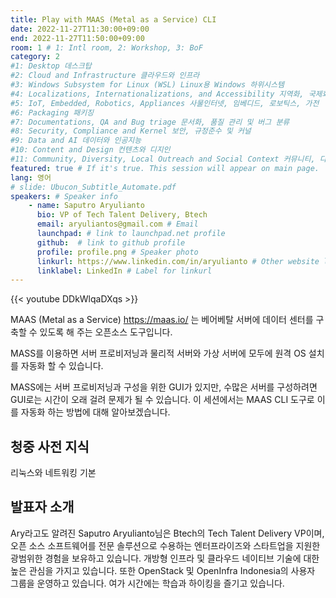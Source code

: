 ```yaml
---
title: Play with MAAS (Metal as a Service) CLI
date: 2022-11-27T11:30:00+09:00
end: 2022-11-27T11:50:00+09:00
room: 1 # 1: Intl room, 2: Workshop, 3: BoF
category: 2
#1: Desktop 데스크탑
#2: Cloud and Infrastructure 클라우드와 인프라
#3: Windows Subsystem for Linux (WSL) Linux용 Windows 하위시스템
#4: Localizations, Internationalizations, and Accessibility 지역화, 국제화 및 접근성
#5: IoT, Embedded, Robotics, Appliances 사물인터넷, 임베디드, 로보틱스, 가전
#6: Packaging 패키징
#7: Documentations, QA and Bug triage 문서화, 품질 관리 및 버그 분류
#8: Security, Compliance and Kernel 보안, 규정준수 및 커널
#9: Data and AI 데이터와 인공지능
#10: Content and Design 컨텐츠와 디지인
#11: Community, Diversity, Local Outreach and Social Context 커뮤니티, 다양성, 지역 사회 협력과 사회적 관점
featured: true # If it's true. This session will appear on main page.
lang: 영어
# slide: Ubucon_Subtitle_Automate.pdf
speakers: # Speaker info
    - name: Saputro Aryulianto
      bio: VP of Tech Talent Delivery, Btech
      email: aryuliantos@gmail.com # Email
      launchpad: # link to launchpad.net profile
      github:  # link to github profile
      profile: profile.png # Speaker photo
      linkurl: https://www.linkedin.com/in/aryulianto # Other website link url
      linklabel: LinkedIn # Label for linkurl
---
```


{{< youtube DDkWlqaDXqs >}}

MAAS (Metal as a Service) https://maas.io/ 는 베어베탈 서버에 데이터 센터를 구축할 수 있도록 해 주는 오픈소스 도구입니다.

MASS를 이용하면 서버 프로비저닝과 물리적 서버와 가상 서버에 모두에 원격 OS 설치를 자동화 할 수 있습니다.

MASS에는 서버 프로비저닝과 구성을 위한 GUI가 있지만, 수많은 서버를 구성하려면 GUI로는 시간이 오래 걸려 문제가 될 수 있습니다. 이 세션에서는 MAAS CLI 도구로 이를 자동화 하는 방법에 대해 알아보겠습니다.

## 청중 사전 지식
리눅스와 네트워킹 기본

## 발표자 소개

Ary라고도 알려진 Saputro Aryulianto님은 Btech의 Tech Talent Delivery VP이며, 오픈 소스 소프트웨어를 전문 솔루션으로 수용하는 엔터프라이즈와 스타트업을 지원한 광범위한 경험을 보유하고 있습니다. 개방형 인프라 및 클라우드 네이티브 기술에 대한 높은 관심을 가지고 있습니다. 또한 OpenStack 및 OpenInfra Indonesia의 사용자 그룹을 운영하고 있습니다. 여가 시간에는 학습과 하이킹을 즐기고 있습니다.

